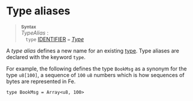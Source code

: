 # Type aliases

> **<sup>Syntax</sup>**\
> _TypeAlias_ :\
> &nbsp;&nbsp; `type` [IDENTIFIER]&nbsp;`=` [_Type_]

A _type alias_ defines a new name for an existing [type]. Type aliases are
declared with the keyword `type`.

For example, the following defines the type `BookMsg` as a synonym for the type
`u8[100]`, a sequence of `100` `u8` numbers which is how sequences of bytes are represented in Fe.

```
type BookMsg = Array<u8, 100>
```

[IDENTIFIER]: identifiers.md
[_Type_]: types.md
[type]: types.md